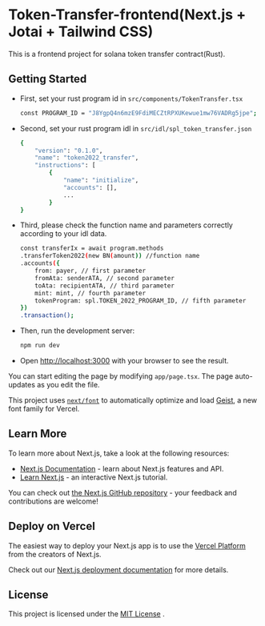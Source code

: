 # Token-Transfer-frontend(Next.js + Jotai + Tailwind CSS)

This is a frontend project for solana token transfer contract(Rust).

## Getting Started

- First, set your rust program id in `src/components/TokenTransfer.tsx`

    ```bash
    const PROGRAM_ID = "J8YgpQ4n6mzE9FdiMECZtRPXUKewue1mw76VADRg5jpe";
    ```

- Second, set your rust program idl in `src/idl/spl_token_transfer.json`
    ```bash
    {
        "version": "0.1.0",
        "name": "token2022_transfer",
        "instructions": [
            {
                "name": "initialize",
                "accounts": [],
                ...
            }
    }
    ```
- Third, please check the function name and parameters correctly according to your idl data.
    ```bash
    const transferIx = await program.methods
    .transferToken2022(new BN(amount)) //function name
    .accounts({
        from: payer, // first parameter
        fromAta: senderATA, // second parameter
        toAta: recipientATA, // third parameter
        mint: mint, // fourth parameter
        tokenProgram: spl.TOKEN_2022_PROGRAM_ID, // fifth parameter
    })
    .transaction();
    ```

- Then, run the development server:

    ```bash
    npm run dev
    ```

- Open [http://localhost:3000](http://localhost:3000) with your browser to see the result.

You can start editing the page by modifying `app/page.tsx`. The page auto-updates as you edit the file.

This project uses [`next/font`](https://nextjs.org/docs/app/building-your-application/optimizing/fonts) to automatically optimize and load [Geist](https://vercel.com/font), a new font family for Vercel.

## Learn More

To learn more about Next.js, take a look at the following resources:

- [Next.js Documentation](https://nextjs.org/docs) - learn about Next.js features and API.
- [Learn Next.js](https://nextjs.org/learn) - an interactive Next.js tutorial.

You can check out [the Next.js GitHub repository](https://github.com/vercel/next.js) - your feedback and contributions are welcome!

## Deploy on Vercel

The easiest way to deploy your Next.js app is to use the [Vercel Platform](https://vercel.com/new?utm_medium=default-template&filter=next.js&utm_source=create-next-app&utm_campaign=create-next-app-readme) from the creators of Next.js.

Check out our [Next.js deployment documentation](https://nextjs.org/docs/app/building-your-application/deploying) for more details.


## License
This project  is licensed under the [MIT License](.) .
